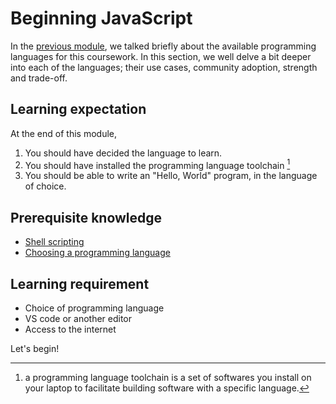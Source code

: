 # Beginning JavaScript
In the [previous module](../module_8/index.md), we talked briefly about the
available programming languages for this coursework. In this section, we well
delve a bit deeper into each of the languages; their use cases, community
adoption, strength and trade-off.

## Learning expectation

At the end of this module,

1. You should have decided the language to learn.
2. You should have installed the programming language toolchain [^note]
3. You should be able to write an "Hello, World" program, in the language of
   choice.

## Prerequisite knowledge

- [Shell scripting](../module_4/index.md)
- [Choosing a programming language](../module_8/index.md)

## Learning requirement

- Choice of programming language
- VS code or another editor
- Access to the internet

Let's begin!

[^note]: a programming language toolchain is a set of softwares you install on
your laptop to facilitate building software with a specific language. 
